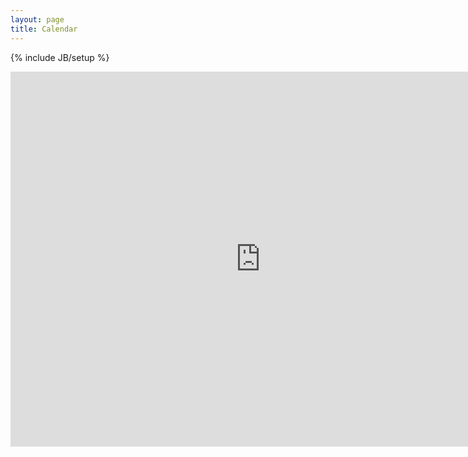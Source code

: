 ```yaml
---
layout: page
title: Calendar
---
```


{% include JB/setup %}
<iframe
src="https://www.google.com/calendar/embed?src=coollimix%40gmail.com&amp;src=%23daynum%40group.v.calendar.google.com"
style=" border-width:0 " width="800" height="600" frameborder="0"
scrolling="no"></iframe>
